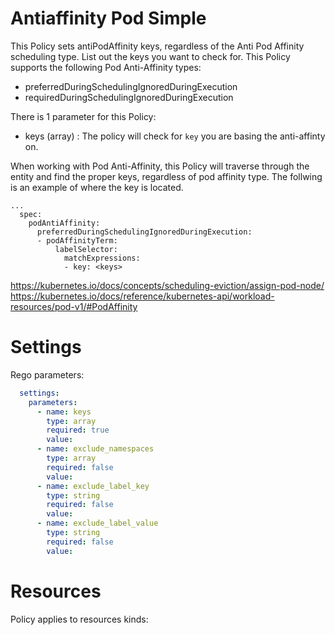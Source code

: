 # Antiaffinity Pod Simple

This Policy sets antiPodAffinity keys, regardless of the Anti Pod Affinity scheduling type. List out the keys you want to check for. This Policy supports the following Pod Anti-Affinity types:
- preferredDuringSchedulingIgnoredDuringExecution 
- requiredDuringSchedulingIgnoredDuringExecution 

There is 1 parameter for this Policy:
- keys (array) : The policy will check for `key` you are basing the anti-affinty on. 


When working with Pod Anti-Affinity, this Policy will traverse through the entity and find the proper keys, regardless of pod affinity type. The follwing is an example of where the key is located. 
```
...
  spec:
    podAntiAffinity:
      preferredDuringSchedulingIgnoredDuringExecution:
      - podAffinityTerm:
          labelSelector:
            matchExpressions:
            - key: <keys>
```       
https://kubernetes.io/docs/concepts/scheduling-eviction/assign-pod-node/
https://kubernetes.io/docs/reference/kubernetes-api/workload-resources/pod-v1/#PodAffinity


# Settings

Rego parameters:
```yaml
  settings:
    parameters:
      - name: keys
        type: array
        required: true
        value:
      - name: exclude_namespaces
        type: array
        required: false
        value:
      - name: exclude_label_key
        type: string
        required: false
        value:
      - name: exclude_label_value
        type: string
        required: false
        value:
```

# Resources
Policy applies to resources kinds:


